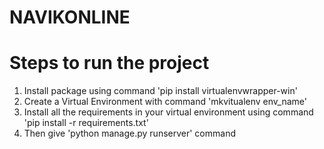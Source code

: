 # NAVIKONLINE
# Steps to run the project
1. Install package using command 'pip install virtualenvwrapper-win'
2. Create a Virtual Environment with command 'mkvitualenv env_name'
3. Install all the requirements in your virtual environment using command 'pip install -r requirements.txt'
4. Then give 'python manage.py runserver' command
